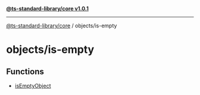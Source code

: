 [**@ts-standard-library/core v1.0.1**](../../README.md)

***

[@ts-standard-library/core](../../modules.md) / objects/is-empty

# objects/is-empty

## Functions

- [isEmptyObject](functions/isEmptyObject.md)
